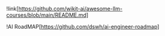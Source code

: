 !link[https://github.com/wikit-ai/awesome-llm-courses/blob/main/README.md]

!AI RoadMAP[https://github.com/dswh/ai-engineer-roadmap]
